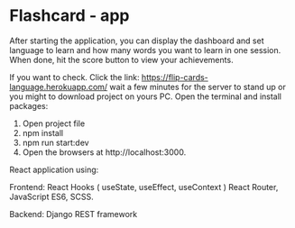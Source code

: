 # Flashcard - app

After starting the application, you can display the dashboard and set language to learn and how many words you want to learn in one session. When done, hit the score button to view your achievements.

If you want to check. Click the link: https://flip-cards-language.herokuapp.com/ wait a few minutes for the server to stand up or you might to download project on yours PC. Open the terminal and install packages:

1. Open project file
2. npm install
3. npm run start:dev
4. Open the browsers at http://localhost:3000.

React application using:

Frontend: React Hooks ( useState, useEffect, useContext ) React Router, JavaScript ES6, SCSS.

Backend: Django REST framework